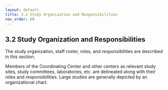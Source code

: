 ```yaml
---
layout: default
title: 3.2 Study Organization and Responsibilities
nav_order: 60
---
```


## 3.2 Study Organization and Responsibilities

The study organization, staff roster, roles, and responsibilities are
described in this section.

Members of the Coordinating Center and other centers as relevant study
sites, study committees, laboratories, etc. are delineated along with
their roles and responsibilities. Large studies are generally depicted
by an organizational chart.

